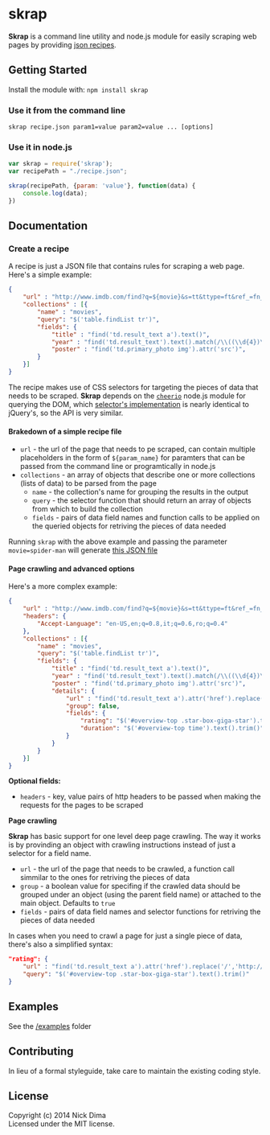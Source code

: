 # skrap

**Skrap** is a command line utility and node.js module for easily scraping web pages by providing [json recipes](#create-a-recipe).

## Getting Started
Install the module with: `npm install skrap`

### Use it from the command line

    skrap recipe.json param1=value param2=value ... [options]

### Use it in node.js

```javascript
var skrap = require('skrap');
var recipePath = "./recipe.json";

skrap(recipePath, {param: 'value'}, function(data) {
  	console.log(data);
})
```

## Documentation

### Create a recipe
A recipe is just a JSON file that contains rules for scraping a web page. Here's a simple example:

```json
{
    "url" : "http://www.imdb.com/find?q=${movie}&s=tt&ttype=ft&ref_=fn_ft",
    "collections" : [{
        "name" : "movies",
        "query": "$('table.findList tr')",
        "fields": {
            "title" : "find('td.result_text a').text()",
            "year" : "find('td.result_text').text().match(/\\((\\d{4})\\)/)[1]",
            "poster" : "find('td.primary_photo img').attr('src')",
        }
    }]
}
```

The recipe makes use of CSS selectors for targeting the pieces of data that needs to be scraped. **Skrap** depends on the [`cheerio`](https://github.com/MatthewMueller/cheerio) node.js module for querying the DOM, which [selector's implementation](https://github.com/MatthewMueller/cheerio#selectors) is nearly identical to jQuery's, so the API is very similar.

#### Brakedown of a simple recipe file

* `url` - the url of the page that needs to pe scraped, can contain multiple placeholders in the form of `${param_name}` for paramters that can be passed from the command line or programtically in node.js
* `collections` - an array of objects that describe one or more collections (lists of data) to be parsed from the page
    - `name` - the collection's name for grouping the results in the output
    - `query` - the selector function that should return an array of objects from which to build the collection
    - `fields` - pairs of data field names and function calls to be applied on the queried objects for retriving the pieces of data needed

Running `skrap` with the above example and passing the parameter `movie=spider-man` will generate [this JSON file](https://gist.github.com/nickdima/8898038)

#### Page crawling and advanced options

Here's a more complex example:

```json
{
    "url" : "http://www.imdb.com/find?q=${movie}&s=tt&ttype=ft&ref_=fn_ft",
    "headers": {
        "Accept-Language": "en-US,en;q=0.8,it;q=0.6,ro;q=0.4"
    },
    "collections" : [{
        "name" : "movies",
        "query": "$('table.findList tr')",
        "fields": {
            "title" : "find('td.result_text a').text()",
            "year" : "find('td.result_text').text().match(/\\((\\d{4})\\)/)[1]",
            "poster" : "find('td.primary_photo img').attr('src')",
            "details": {
                "url" : "find('td.result_text a').attr('href').replace('/','http://www.imdb.com/')",
                "group": false,
                "fields": {
                    "rating": "$('#overview-top .star-box-giga-star').text().trim()",
                    "duration": "$('#overview-top time').text().trim()"             
                }
            }
        }
    }]
}
```

**Optional fields:**

* `headers` - key, value pairs of http headers to be passed when making the requests for the pages to be scraped

**Page crawling**

**Skrap** has basic support for one level deep page crawling. The way it works is by provinding an object with crawling instructions instead of just a selector for a field name.
* `url` - the url of the page that needs to be crawled, a function call simmilar to the ones for retriving the pieces of data
* `group` - a boolean value for specifing if the crawled data should be grouped under an object (using the parent field name) or attached to the main object. Defaults to `true`
* `fields` - pairs of data field names and selector functions for retriving the pieces of data needed

In cases when you need to crawl a page for just a single piece of data, there's also a simplified syntax:

```json
"rating": {
    "url" : "find('td.result_text a').attr('href').replace('/','http://www.imdb.com/')",
    "query": "$('#overview-top .star-box-giga-star').text().trim()"
}
```

## Examples
See the [/examples](https://github.com/nickdima/skrap/tree/master/examples) folder

## Contributing
In lieu of a formal styleguide, take care to maintain the existing coding style.

## License
Copyright (c) 2014 Nick Dima  
Licensed under the MIT license.

